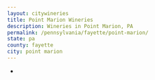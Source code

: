 ```yaml
---
layout: citywineries
title: Point Marion Wineries
description: Wineries in Point Marion, PA
permalink: /pennsylvania/fayette/point-marion/
state: pa
county: fayette
city: point marion
---
```

-
